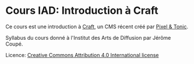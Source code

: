 # Cours IAD: Introduction à Craft

Ce cours est une introduction à [Craft](http://buildwithcraft.com/), un CMS récent créé par [Pixel & Tonic](http://pixelandtonic.com/).

Syllabus du cours donné à l'Institut des Arts de Diffusion par Jérôme Coupé.

Licence: [Creative Commons Attribution 4.0 International license](http://creativecommons.org/licenses/by/4.0/)